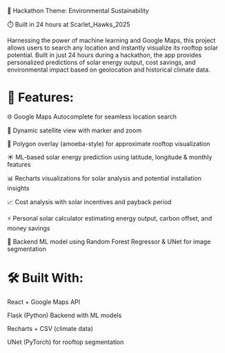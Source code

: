 🚀 Hackathon Theme: Environmental Sustainability

⏱️ Built in 24 hours at Scarlet_Hawks_2025

Harnessing the power of machine learning and Google Maps, this project allows users to search any location and instantly visualize its rooftop solar potential. Built in just 24 hours during a hackathon, the app provides personalized predictions of solar energy output, cost savings, and environmental impact based on geolocation and historical climate data.

# 🔧 Features:

🌐 Google Maps Autocomplete for seamless location search

📍 Dynamic satellite view with marker and zoom

🔄 Polygon overlay (amoeba-style) for approximate rooftop visualization

☀️ ML-based solar energy prediction using latitude, longitude & monthly features

📊 Recharts visualizations for solar analysis and potential installation insights

📈 Cost analysis with solar incentives and payback period

⚡ Personal solar calculator estimating energy output, carbon offset, and money savings

🧠 Backend ML model using Random Forest Regressor & UNet for image segmentation

# 🛠️ Built With:

React + Google Maps API

Flask (Python) Backend with ML models

Recharts + CSV (climate data)

UNet (PyTorch) for rooftop segmentation
